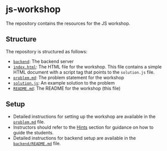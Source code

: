 # js-workshop

The repository contains the resources for the JS workshop.

## Structure

The repository is structured as follows:

- [`backend`](backend/): The backend server
- [`index.html`](index.html): The HTML file for the workshop. This file contains a simple HTML document with a script tag that points to the `solution.js` file.
- [`problem.md`](problem.md): The problem statement for the workshop
- [`solution.js`](solution.js): An example solution to the problem
- [`README.md`](README.md): The README for the workshop (this file)

## Setup

- Detailed instructions for setting up the workshop are available in the [`problem.md`](problem.md) file.
- Instructors should refer to the [Hints](problem.md#hints) section for guidance on how to guide the students.
- Detailed instructions for backend setup are available in the [`backend/README.md`](backend/README.md) file.
